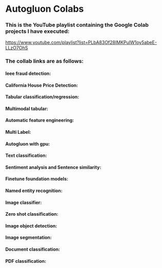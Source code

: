# Autogluon Colabs

### This is the YouTube playlist containing the Google Colab projects I have executed:
https://www.youtube.com/playlist?list=PLbA83Of28IMKPulW1oy5abeE-LLzO7OhS

### The collab links are as follows:
#### Ieee fraud detection: 
#### California House Price Detection: 
#### Tabular classification/regression:
#### Multimodal tabular:
#### Automatic feature engineering:
#### Multi Label:
#### Autogluon with gpu:
#### Text classification:
#### Sentiment analysis and Sentence similarity:
#### Finetune foundation models: 
#### Named entity recognition:
#### Image classifier:
#### Zero shot classification:
#### Image object detection:
#### Image segmentation:
#### Document classification:
#### PDF classification:
